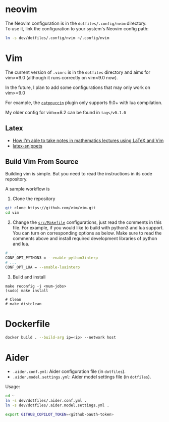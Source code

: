 # neovim

The Neovim configuration is in the `dotfiles/.config/nvim` directory.  
To use it, link the configuration to your system's Neovim config path:

```bash
ln -s dev/dotfiles/.config/nvim ~/.config/nvim
```

# Vim

The current version of `.vimrc` is in the `dotfiles` directory and aims for vim>=9.0 (although it runs correctly on vim<9.0 now).

In the future, I plan to add some configurations that may only work on vim>=9.0

For example, the [`catppuccin`](https://github.com/catppuccin/nvim) plugin only supports 9.0+ with lua compilation.

My older config for vim==8.2 can be found in `tags/v0.1.0`

## Latex

- [How I'm able to take notes in mathematics lectures using LaTeX and Vim](https://castel.dev/post/lecture-notes-1/)
- [latex-snippets](https://github.com/gillescastel/latex-snippets)

## Build Vim From Source

Building vim is simple. But you need to read the instructions in its code repository.

A sample workflow is

1. Clone the repository

```bash
git clone https://github.com/vim/vim.git
cd vim
```

2. Change the [`src/Makefile`](https://github.com/vim/vim/blob/d3ff129ce8c68770c47d72ab3f30a21c19530eee/src/Makefile) configurations, just read the comments in this file. For example, if you would like to build with python3 and lua support. You can turn on corresponding options as below. Make sure to read the comments above and install required development libraries of python and lua.

```bash
# ...
CONF_OPT_PYTHON3 = --enable-python3interp
# ...
CONF_OPT_LUA = --enable-luainterp

```

3. Build and install

```
make reconfig -j <num-jobs>
(sudo) make install

# Clean
# make distclean
```

# Dockerfile

```bash
docker build . --build-arg ip=<ip> --network host
```

# Aider

- `.aider.conf.yml`: Aider configuration file (in `dotfiles`).
- `.aider.model.settings.yml`: Aider model settings file (in `dotfiles`).

Usage:

```bash
cd ~
ln -s dev/dotfiles/.aider.conf.yml .
ln -s dev/dotfiles/.aider.model.settings.yml .

export GITHUB_COPILOT_TOKEN=<github-oauth-token>
```
